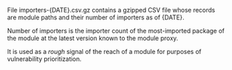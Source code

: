 File importers-{DATE}.csv.gz contains a gzipped CSV file whose records
are module paths and their number of importers as of {DATE}.

Number of importers is the importer count of the most-imported package
of the module at the latest version known to the module proxy.

It is used as a *rough* signal of the reach of a module for purposes
of vulnerability prioritization.